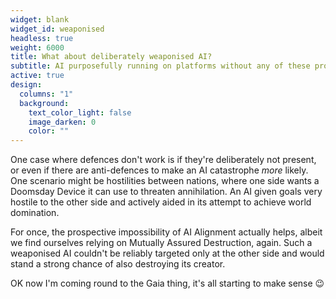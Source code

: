 ```yaml
---
widget: blank
widget_id: weaponised
headless: true
weight: 6000
title: What about deliberately weaponised AI?
subtitle: AI purposefully running on platforms without any of these protections
active: true
design:
  columns: "1"
  background:
    text_color_light: false
    image_darken: 0
    color: ""
---
```


One case where defences don't work is if they're deliberately not present, or even if there are anti-defences to make an AI catastrophe *more* likely.  One scenario might be hostilities between nations, where one side wants a Doomsday Device it can use to threaten annihilation.  An AI given goals very hostile to the other side and actively aided in its attempt to achieve world domination.

For once, the prospective impossibility of AI Alignment actually helps, albeit we find ourselves relying on Mutually Assured Destruction, again.  Such a weaponised AI couldn't be reliably targeted only at the other side and would stand a strong chance of also destroying its creator.

OK now I'm coming round to the Gaia thing, it's all starting to make sense :wink:
